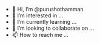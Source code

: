 - 👋 Hi, I’m @purushothamman
- 👀 I’m interested in ...
- 🌱 I’m currently learning ...
- 💞️ I’m looking to collaborate on ...
- 📫 How to reach me ...

<!---
purushothamman/purushothamman is a ✨ special ✨ repository because its `README.md` (this file) appears on your GitHub profile.
You can click the Preview link to take a look at your changes.
--->
